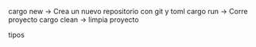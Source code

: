 cargo new <name> -> Crea un nuevo repositorio con git y toml
cargo run -> Corre proyecto
cargo clean -> limpia proyecto

tipos